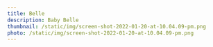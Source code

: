 ```yaml
---
title: Belle
description: Baby Belle
thumbnail: /static/img/screen-shot-2022-01-20-at-10.04.09-pm.png
photo: /static/img/screen-shot-2022-01-20-at-10.04.09-pm.png
---
```

